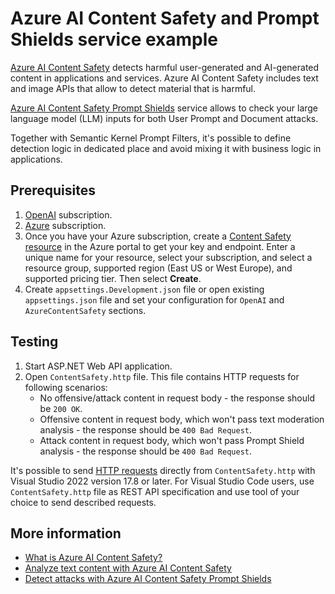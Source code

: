 # Azure AI Content Safety and Prompt Shields service example

[Azure AI Content Safety](https://learn.microsoft.com/en-us/azure/ai-services/content-safety/overview) detects harmful user-generated and AI-generated content in applications and services. Azure AI Content Safety includes text and image APIs that allow to detect material that is harmful.

[Azure AI Content Safety Prompt Shields](https://learn.microsoft.com/en-us/azure/ai-services/content-safety/quickstart-jailbreak) service allows to check your large language model (LLM) inputs for both User Prompt and Document attacks.

Together with Semantic Kernel Prompt Filters, it's possible to define detection logic in dedicated place and avoid mixing it with business logic in applications.

## Prerequisites

1. [OpenAI](https://platform.openai.com/docs/introduction) subscription.
2. [Azure](https://azure.microsoft.com/free/cognitive-services) subscription.
3. Once you have your Azure subscription, create a [Content Safety resource](https://aka.ms/acs-create) in the Azure portal to get your key and endpoint. Enter a unique name for your resource, select your subscription, and select a resource group, supported region (East US or West Europe), and supported pricing tier. Then select **Create**.
4. Create `appsettings.Development.json` file or open existing `appsettings.json` file and set your configuration for `OpenAI` and `AzureContentSafety` sections.

## Testing

1. Start ASP.NET Web API application.
2. Open `ContentSafety.http` file. This file contains HTTP requests for following scenarios:
   - No offensive/attack content in request body - the response should be `200 OK`.
   - Offensive content in request body, which won't pass text moderation analysis - the response should be `400 Bad Request`.
   - Attack content in request body, which won't pass Prompt Shield analysis - the response should be `400 Bad Request`.

It's possible to send [HTTP requests](https://learn.microsoft.com/en-us/aspnet/core/test/http-files?view=aspnetcore-8.0) directly from `ContentSafety.http` with Visual Studio 2022 version 17.8 or later. For Visual Studio Code users, use `ContentSafety.http` file as REST API specification and use tool of your choice to send described requests.

## More information

- [What is Azure AI Content Safety?](https://learn.microsoft.com/en-us/azure/ai-services/content-safety/overview)
- [Analyze text content with Azure AI Content Safety](https://learn.microsoft.com/en-us/azure/ai-services/content-safety/quickstart-text)
- [Detect attacks with Azure AI Content Safety Prompt Shields](https://learn.microsoft.com/en-us/azure/ai-services/content-safety/quickstart-jailbreak)
